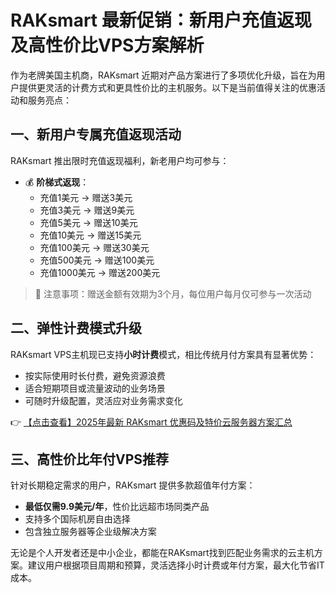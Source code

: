 # RAKsmart 最新促销：新用户充值返现及高性价比VPS方案解析

作为老牌美国主机商，RAKsmart 近期对产品方案进行了多项优化升级，旨在为用户提供更灵活的计费方式和更具性价比的主机服务。以下是当前值得关注的优惠活动和服务亮点：

## 一、新用户专属充值返现活动

RAKsmart 推出限时充值返现福利，新老用户均可参与：

- 💰 **阶梯式返现**：
  - 充值1美元 → 赠送3美元
  - 充值3美元 → 赠送9美元  
  - 充值5美元 → 赠送10美元
  - 充值10美元 → 赠送15美元
  - 充值100美元 → 赠送30美元
  - 充值500美元 → 赠送100美元
  - 充值1000美元 → 赠送200美元

> 📌 注意事项：赠送金额有效期为3个月，每位用户每月仅可参与一次活动

## 二、弹性计费模式升级

RAKsmart VPS主机现已支持**小时计费**模式，相比传统月付方案具有显著优势：

- 按实际使用时长付费，避免资源浪费
- 适合短期项目或流量波动的业务场景
- 可随时升级配置，灵活应对业务需求变化

👉 [【点击查看】2025年最新 RAKsmart 优惠码及特价云服务器方案汇总](https://bit.ly/raksmart)

## 三、高性价比年付VPS推荐

针对长期稳定需求的用户，RAKsmart 提供多款超值年付方案：

- **最低仅需9.9美元/年**，性价比远超市场同类产品
- 支持多个国际机房自由选择
- 包含独立服务器等企业级解决方案

无论是个人开发者还是中小企业，都能在RAKsmart找到匹配业务需求的云主机方案。建议用户根据项目周期和预算，灵活选择小时计费或年付方案，最大化节省IT成本。